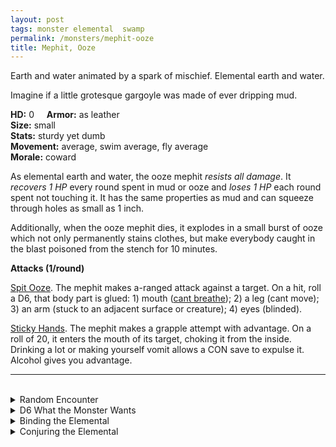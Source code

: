 ```yaml
---
layout: post
tags: monster elemental  swamp
permalink: /monsters/mephit-ooze
title: Mephit, Ooze
---
```


Earth and water animated by a spark of mischief. Elemental earth and water.

Imagine if a little grotesque gargoyle was made of ever dripping mud.

**HD:** 0  &nbsp; &nbsp;  **Armor:** as leather <br>
**Size:** small <br>
**Stats:** sturdy yet dumb <br>
**Movement:** average, swim average, fly average <br>
**Morale:** coward <br>

As elemental earth and water, the ooze mephit *resists all damage*. It *recovers 1 HP* every round spent in mud or ooze and *loses 1 HP* each round spent not touching it. It has the same properties as mud and can squeeze through holes as small as 1 inch.

Additionally, when the ooze mephit dies, it explodes in a small burst of ooze which not only permanently stains clothes, but make everybody caught in the blast poisoned from the stench for 10 minutes.

**Attacks (1/round)**

<ins>Spit Ooze</ins>. The mephit makes a-ranged attack against a target. On a hit, roll a D6, that body part is glued: 1) mouth ([cant breathe](https://saltygoo.github.io/2020/11/10/extra-rules/#conditions)); 2) a leg (cant move); 3) an arm (stuck to an adjacent surface or creature); 4) eyes (blinded).

<ins>Sticky Hands</ins>. The mephit makes a grapple attempt with advantage. On a roll of 20, it enters the mouth of its target, choking it from the inside. Drinking a lot or making yourself vomit allows a CON save to expulse it. Alcohol gives you advantage.
<br>

---

<br> 

<details markdown="1">
<summary>Random Encounter</summary>

1. **Monster:** 1D8 ooze mephits
1. **Lair:** A fountain, overflowing with ooze. <br>	&nbsp; OR <br>	**Omen:** The noise of sticky, wet socks.
1. **Spoor:** A big pile of ooze.
1. **Tracks:** A trail of ooze.
1. **Trace:** [rumor] A disgusting creature of earth has sent its agents in the area.
1. **Trace:** A message in terran outlined with mud.
</details>

<details markdown="1">
<summary>D6 What the Monster Wants</summary>

1. Deliver an important message from their master. 
1. To make pranks.
1. Covering the area with mud for the arrival of their drooping master.
1. Hiding from their master, they dont want to work.
1. They are newly born, they are very curious.
1. Get some information for their drooping master.
</details>

<details markdown="1">
<summary>Binding the Elemental</summary>

You gain a [Spell Dice](https://saltygoo.github.io/class/magic-user#spells), one Doom Point and ...

1. ... you stink. Creatures who value hygiene will never have a good first impression of you.
1. ... your words are replaced by 1'' ooze mephits that mime them before becoming a puddle. 
1. ... your teeth are jelly. No solid food again. 
1. ... each time you rest, one thing on you is stolen by an ooze mephit and brought to the plane of ooze.
1. ... you must spend time and money on mud baths when you can.
1. ... the spell word *Mud*. 

If you roll a catastrophe, the elemental is released.
</details>

<details markdown="1">
<summary>Conjuring the Elemental</summary>

If you know the spell [Conjure](https://saltygoo.github.io/2020/11/12/conjure/), you can alter it in such way for a minimum of 1 Spell Dices:

**Conjure Ooze Mephit** <br>
R: self 

When casting the spell you must prepare a message with up to [sum] words. [sum] Ooze mephits are then summoned and will each deliver one word of your message to whoever it is intended, across any plane. The message will be delivered in the most insulting way possible.

</details>
